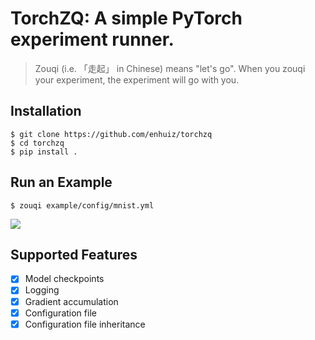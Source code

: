 # TorchZQ: A simple PyTorch experiment runner.

> Zouqi (i.e. 「走起」 in Chinese) means "let's go". When you zouqi your experiment, the experiment will go with you.

## Installation

```
$ git clone https://github.com/enhuiz/torchzq
$ cd torchzq
$ pip install .
```

## Run an Example

```
$ zouqi example/config/mnist.yml
```

![](example/animation.gif)


## Supported Features

  - [x] Model checkpoints
  - [x] Logging
  - [x] Gradient accumulation
  - [x] Configuration file
  - [x] Configuration file inheritance
